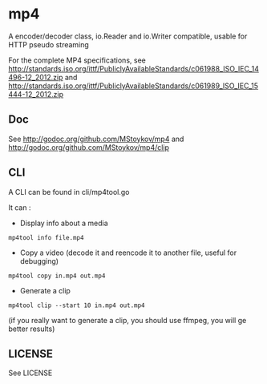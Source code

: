 # mp4

A encoder/decoder class, io.Reader and io.Writer compatible, usable for HTTP pseudo streaming

For the complete MP4 specifications, see http://standards.iso.org/ittf/PubliclyAvailableStandards/c061988_ISO_IEC_14496-12_2012.zip and http://standards.iso.org/ittf/PubliclyAvailableStandards/c061989_ISO_IEC_15444-12_2012.zip

## Doc

See http://godoc.org/github.com/MStoykov/mp4 and http://godoc.org/github.com/MStoykov/mp4/clip

## CLI

A CLI can be found in cli/mp4tool.go

It can :

* Display info about a media
```
mp4tool info file.mp4
```
* Copy a video (decode it and reencode it to another file, useful for debugging)
```
mp4tool copy in.mp4 out.mp4
```
* Generate a clip
```
mp4tool clip --start 10 in.mp4 out.mp4
```

(if you really want to generate a clip, you should use ffmpeg, you will ge better results)

## LICENSE

See LICENSE
